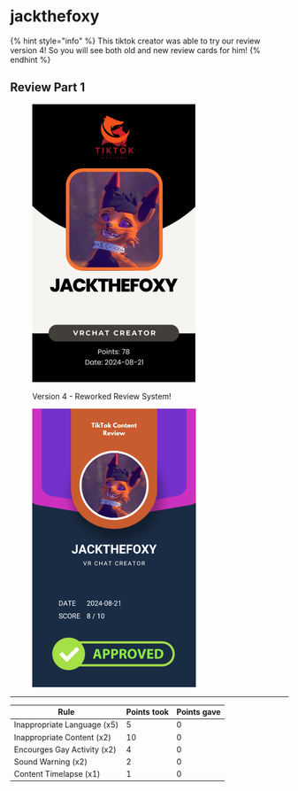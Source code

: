 # jackthefoxy

{% hint style="info" %}
This tiktok creator was able to try our review version 4! So you will see both old and new review cards for him!
{% endhint %}

## Review Part 1

<figure><img src="../.gitbook/assets/TikTok Review Card 2 - jackthefoxy.png" alt="" width="295"><figcaption><p>Version 4 - Reworked Review System!</p></figcaption></figure>

<figure><img src="../.gitbook/assets/TikTok Review Card - jackthefoxy.png" alt="" width="296"><figcaption></figcaption></figure>

***



| Rule                        | Points took | Points gave |
| --------------------------- | ----------- | ----------- |
| Inappropriate Language (x5) | 5           | 0           |
| Inappropriate Content (x2)  | 10          | 0           |
| Encourges Gay Activity (x2) | 4           | 0           |
| Sound Warning (x2)          | 2           | 0           |
| Content Timelapse (x1)      | 1           | 0           |
